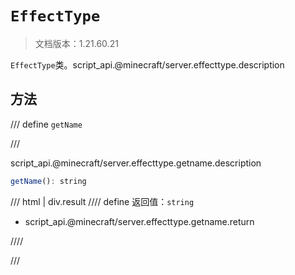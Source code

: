 # `EffectType`

> 文档版本：1.21.60.21

`EffectType`类。script_api.@minecraft/server.effecttype.description

## 方法

/// define
`getName`


///

script_api.@minecraft/server.effecttype.getname.description

```js
getName(): string
```

/// html | div.result
//// define
返回值：`string`

- script_api.@minecraft/server.effecttype.getname.return


////

///

